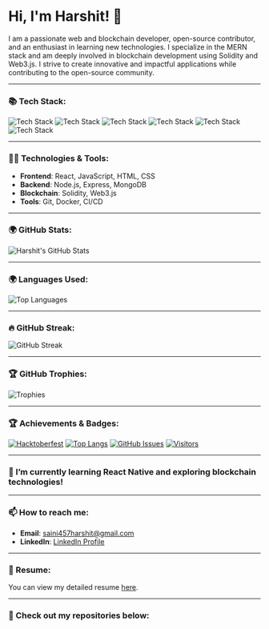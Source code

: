 # Hi, I'm Harshit! 👋

I am a passionate web and blockchain developer, open-source contributor, and an enthusiast in learning new technologies. I specialize in the MERN stack and am deeply involved in blockchain development using Solidity and Web3.js. I strive to create innovative and impactful applications while contributing to the open-source community.

---



### 📚 Tech Stack:

![Tech Stack](https://img.shields.io/badge/Frontend-React-blue?style=flat&logo=react&logoColor=black)
![Tech Stack](https://img.shields.io/badge/Backend-Node.js-green?style=flat&logo=node.js&logoColor=white)
![Tech Stack](https://img.shields.io/badge/Database-MongoDB-yellow?style=flat&logo=mongodb&logoColor=black)
![Tech Stack](https://img.shields.io/badge/Blockchain-Solidity-blue?style=flat&logo=ethereum&logoColor=white)
![Tech Stack](https://img.shields.io/badge/Tools-Docker-gray?style=flat&logo=docker&logoColor=white)
![Tech Stack](https://img.shields.io/badge/CI/CD-GitHub%20Actions-yellow?style=flat&logo=github&logoColor=black)

---

### 👨‍💻 Technologies & Tools:
- **Frontend**: React, JavaScript, HTML, CSS
- **Backend**: Node.js, Express, MongoDB
- **Blockchain**: Solidity, Web3.js
- **Tools**: Git, Docker, CI/CD

---

### 🌍 GitHub Stats:
![Harshit's GitHub Stats](https://github-readme-stats.vercel.app/api?username=Harshit457&show_icons=true&theme=radical)

---

### 🌍 Languages Used:
![Top Languages](https://github-readme-stats.vercel.app/api/top-langs/?username=Harshit457&layout=compact&theme=radical)

---

### 🔥 GitHub Streak:
![GitHub Streak](https://github-readme-streak-stats.herokuapp.com/?user=Harshit457)

---

### 🏆 GitHub Trophies:  
![Trophies](https://github-profile-trophy.vercel.app/?username=Harshit457&theme=dark&no-frame=true&title=MultiPullRequest,Commit,Repositories,Stars,Issues,Followers,All)


---

### 🏆 Achievements & Badges:
[![Hacktoberfest](https://img.shields.io/badge/Hacktoberfest-2024-blue?style=flat&logo=github)](https://hacktoberfest.digitalocean.com/)
[![Top Langs](https://img.shields.io/badge/Top%20Languages-%20React-%2361DAFB?style=flat&logo=react&logoColor=black)](https://github.com/harshit)
[![GitHub Issues](https://img.shields.io/badge/Issues%20Opened-50%2B-yellowgreen)](https://github.com/harshit)
[![Visitors](https://badges.pufler.dev/visits/harshit/harshit)](https://github.com/harshit)

---

### 🌱 I’m currently learning React Native and exploring blockchain technologies!

---

### 📫 How to reach me:
- **Email**: [saini457harshit@gmail.com](mailto:saini457harshit@gmail.com)
- **LinkedIn**: [LinkedIn Profile](https://www.linkedin.com/in/harshit-saini-b855b6296/)


---
### 📄 Resume:
You can view my detailed resume [here](https://drive.google.com/file/d/1cfIbLrqywxu64lF6D_9xmgk4k-DK6PZB/view?usp=sharing).

---

### 🚀 Check out my repositories below:


